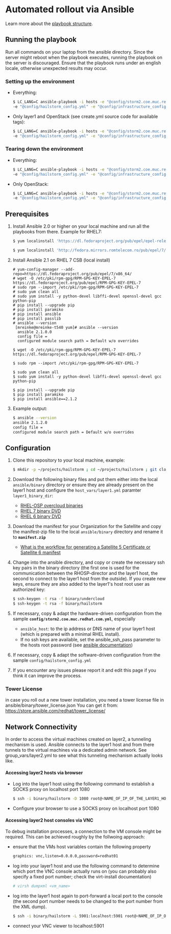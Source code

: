 # Automated rollout via Ansible

Learn more about the [playbook structure](Playbook.md).

## Running the playbook
Run all commands on your laptop from the ansible directory. Since the server might reboot when the playbook executes, running the playbook on the server is discouraged. Ensure that the playbook runs under an english locale, otherwise unexpected results may occur.

### Setting up the environment
- Everything:
   ```bash
   $ LC_LANG=C ansible-playbook -i hosts -e "@config/storm2.coe.muc.redhat.com.yml" \
   -e "@config/hailstorm_config.yml" -e "@config/infrastructure_config.yml" create.yml
   ```
- Only layer1 and OpenStack (see create.yml source code for available tags):
   ```bash
   $ LC_LANG=C ansible-playbook -i hosts -e "@config/storm2.coe.muc.redhat.com.yml" \
   -e "@config/hailstorm_config.yml" -e "@config/infrastructure_config.yml" create.yml --tags layer1,rhosp
   ```

### Tearing down the environment
- Everything:
   ```bash
   $ LC_LANG=C ansible-playbook -i hosts -e "@config/storm2.coe.muc.redhat.com.yml" \
   -e "@config/hailstorm_config.yml" -e "@config/infrastructure_config.yml" destroy.yml
   ```
- Only OpenStack:
   ```bash
   $ LC_LANG=C ansible-playbook -i hosts -e "@config/storm2.coe.muc.redhat.com.yml" \
   -e "@config/hailstorm_config.yml" -e "@config/infrastructure_config.yml" destroy.yml --tags rhosp
   ```

## Prerequisites
1. Install Ansible 2.0 or higher on your local machine and run all the playbooks from there. Example for RHEL7:
   ```bash
   $ yum localinstall 'https://dl.fedoraproject.org/pub/epel/epel-release-latest-7.noarch.rpm'

   $ yum localinstall 'http://fedora.mirrors.romtelecom.ro/pub/epel/7/x86_64/a/ansible-2.1.0.0-1.el7.noarch.rpm'
   ```
1. Install Ansible 2.1 on RHEL 7 CSB (local install)
   ```
   # yum-config-manager --add-repo=https://dl.fedoraproject.org/pub/epel/7/x86_64/
   # wget -O /etc/pki/rpm-gpg/RPM-GPG-KEY-EPEL-7 https://dl.fedoraproject.org/pub/epel/RPM-GPG-KEY-EPEL-7
   # sudo rpm --import /etc/pki/rpm-gpg/RPM-GPG-KEY-EPEL-7
   # sudo yum clean all
   # sudo yum install -y python-devel libffi-devel openssl-devel gcc python-pip
   # pip install --upgrade pip
   # pip install paramiko
   # pip install ansible
   # pip install passlib
   # ansible --version
    [mreinke@mreinke-t540 yum]# ansible --version
     ansible 2.1.0.0
     config file =
     configured module search path = Default w/o overrides

   $ wget -O /etc/pki/rpm-gpg/RPM-GPG-KEY-EPEL-7 https://dl.fedoraproject.org/pub/epel/RPM-GPG-KEY-EPEL-7

   $ sudo rpm --import /etc/pki/rpm-gpg/RPM-GPG-KEY-EPEL-7

   $ sudo yum clean all
   $ sudo yum install -y python-devel libffi-devel openssl-devel gcc python-pip

   $ pip install --upgrade pip
   $ pip install paramiko
   $ pip install ansible==2.1.2
   ```
1. Example output:
   ```bash
   $ ansible --version
   ansible 2.1.2.0
   config file =
   configured module search path = Default w/o overrides
   ```

## Configuration
1. Clone this repository to your local machine, example:
   ```bash
   $ mkdir -p ~/projects/hailstorm ; cd ~/projects/hailstorm ; git clone       'https://github.com/wrichter/hailstorm' git
   ```

1. Download the following binary files and put them either into the local `ansible/binary` directory or ensure they are already present on the layer1 host and configure the `host_vars/layer1.yml` paramter `layer1_binary_dir`:
   - [RHEL-OSP overcloud binaries](https://access.redhat.com/downloads/content/191/ver=7/rhel---7/7/x86_64/product-software)
   - [RHEL 7 binary DVD](https://access.redhat.com/downloads/content/69/ver=/rhel---7/7.2/x86_64/product-software)
   - [RHEL 6 binary DVD](https://access.redhat.com/downloads/content/69/ver=/rhel---6/6.7/x86_64/product-software)

1. Download the manifest for your Organization for the Satellite and copy the manifest-zip file to the local `ansible/binary` directory and rename it to **`manifest.zip`**
   - [ What is the workflow for generating a Satellite 5 Certificate or Satellite 6 manifest](https://access.redhat.com/articles/477863)

1. Change into the ansible directory, and copy or create the necessary ssh key pairs in the binary directory (the first one is used for the communication between the RHOSP-director and the layer1 host, the second to connect to the layer1 host from the outside). If you create new keys, ensure they are also added to the layer1's host root user as authorized key:
   ```bash
   $ ssh-keygen -t rsa -f binary/undercloud
   $ ssh-keygen -t rsa -f binary/hailstorm
   ```
1. If necessary, copy & adapt the hardware-driven configuration from the sample **`config/storm2.coe.muc.redhat.com.yml`**, especially
   - `ansible_host`: to the ip address or DNS name of your layer1 host (which is prepared with a minimal RHEL install).  
   - If no ssh keys are available, set the ansible_ssh_pass parameter to the hosts root password (see [ansible documentation](http://docs.ansible.com/ansible/intro_inventory.html))

1. If necessary, copy & adapt the software-driven configuration from the sample `config/hailstorm_config.yml`

1. If you encounter any issues please report it and edit this page if you think it can improve the process.

### Tower License
in case you roll out a new tower installation, you need a tower license file in
ansible/binary/tower_license.json
You can get it from: https://store.ansible.com/redhat/tower_license/

## Network Connectivity

In order to access the virtual machines created on layer2, a tunneling mechanism is used. Ansible connects to the layer1 host and from there tunnels to the virtual machines via a dedicated admin network. See group_vars/layer2.yml to see what this tunneling mechanism actually looks like.

#### Accessing layer2 hosts via browser

- Log into the layer1 host using the following command to establish a SOCKS proxy on localhost port 1080
  ```bash
  $ ssh -i binary/hailstorm -D 1080 root@<NAME_OF_IP_OF_THE_LAYER1_HOST>
  ```
- Configure your browser to use a SOCKS proxy on localhost port 1080

#### Accessing layer2 host consoles via VNC
To debug installation processes, a connection to the VM console might be required. This can be achieved roughly by the follwoing approach:
- ensure that the VMs host variables contain the following property
  ```bash
  graphics: vnc,listen=0.0.0.0,password=redhat01
  ```
- log into your layer1 host and use the following command to determine which port the VNC console actually runs on (you can probably also specify a fixed port number; check the virt-install documentation)
  ```bash
  # virsh dumpxml <vm_name>
  ```
- log into the layer1 host again to port-forward a local port to the console (the second port number needs to be changed to the port number from the XML dump).
  ```bash
  $ ssh -i binary/hailstorm -L 5901:localhost:5901 root@<NAME_OF_IP_OF_THE_LAYER1_HOST>
  ```
- connect your VNC viewer to localhost:5901

